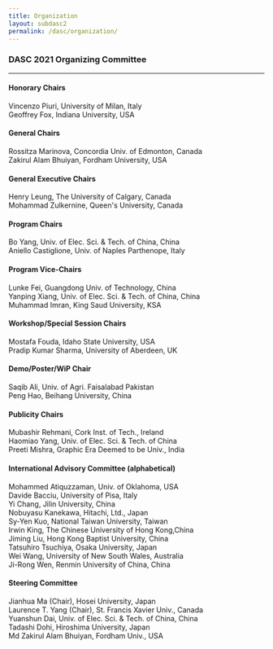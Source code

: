 ```yaml
---
title: Organization
layout: subdasc2
permalink: /dasc/organization/
---
```

<h3>DASC 2021 Organizing Committee</h3>

<hr/>







<h4> Honorary Chairs</h4>


Vincenzo Piuri, 	University of Milan, Italy
<br/>Geoffrey Fox, Indiana University, USA
<h4>General Chairs	</h4>

Rossitza Marinova,	Concordia Univ. of Edmonton, Canada
<br/>Zakirul Alam Bhuiyan,	Fordham University, USA

<h4>General Executive Chairs	</h4>
Henry Leung,	The University of Calgary, Canada
<br/>Mohammad Zulkernine,	Queen's University, Canada

<h4>Program Chairs 	</h4>
 Bo Yang,	Univ. of Elec. Sci. & Tech. of China, China
<br/>Aniello Castiglione,	Univ. of Naples Parthenope, Italy


<h4>Program Vice-Chairs	</h4>
Lunke Fei,	Guangdong Univ. of Technology, China<br/>
Yanping Xiang,	Univ. of Elec. Sci. & Tech. of China, China
<br/>Muhammad Imran, King Saud University, KSA

<h4>Workshop/Special Session Chairs</h4>
Mostafa Fouda, Idaho State University, USA
<br/>Pradip Kumar Sharma, University of Aberdeen, UK

<h4>Demo/Poster/WiP Chair</h4>
Saqib Ali, Univ. of Agri. Faisalabad Pakistan
<br/>Peng Hao, Beihang University, China 
	
<h4>Publicity Chairs	</h4>
Mubashir Rehmani, Cork Inst. of Tech., Ireland
<br/>Haomiao Yang, Univ. of Elec. Sci. & Tech. of China
<br/>Preeti Mishra, Graphic Era Deemed to be Univ., India 
	
<h4>
International Advisory Committee (alphabetical)</h4>
Mohammed Atiquzzaman, Univ. of Oklahoma, USA
<br/>Davide Bacciu, University of Pisa, Italy
<br/>Yi Chang, Jilin University, China
<br/>Nobuyasu Kanekawa, Hitachi, Ltd., Japan
<br/>Sy-Yen Kuo, National Taiwan University, Taiwan
<br/>Irwin King, The Chinese University of Hong Kong,China
<br/>Jiming Liu, Hong Kong Baptist University, China
<br/>Tatsuhiro Tsuchiya, Osaka University, Japan
<br/>Wei Wang, University of New South Wales, Australia
<br/>Ji-Rong Wen, Renmin University of China, China	



<h4>Steering Committee	</h4>
Jianhua Ma (Chair),	Hosei University, Japan<br/>
Laurence T. Yang (Chair),	St. Francis Xavier Univ., Canada<br/>
Yuanshun Dai,	Univ. of Elec. Sci. & Tech. of China, China<br/>
Tadashi Dohi,	Hiroshima University, Japan<br/>
Md Zakirul Alam Bhuiyan,	Fordham Univ., USA<br/>
